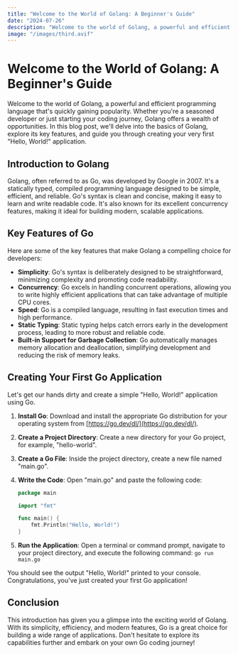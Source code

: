 ```yaml
---
title: "Welcome to the World of Golang: A Beginner's Guide"
date: "2024-07-26"
description: "Welcome to the world of Golang, a powerful and efficient programming language that's quickly gaining popularity. Whether you're a seasoned developer or just starting your coding journey, Golang offers a wealth of opportunities."
image: "/images/third.avif"
---
```


# Welcome to the World of Golang: A Beginner's Guide

Welcome to the world of Golang, a powerful and efficient programming language that's quickly gaining popularity. Whether you're a seasoned developer or just starting your coding journey, Golang offers a wealth of opportunities. In this blog post, we'll delve into the basics of Golang, explore its key features, and guide you through creating your very first "Hello, World!" application.

## Introduction to Golang

Golang, often referred to as Go, was developed by Google in 2007. It's a statically typed, compiled programming language designed to be simple, efficient, and reliable. Go's syntax is clean and concise, making it easy to learn and write readable code. It's also known for its excellent concurrency features, making it ideal for building modern, scalable applications.

## Key Features of Go

Here are some of the key features that make Golang a compelling choice for developers:

- **Simplicity**: Go's syntax is deliberately designed to be straightforward, minimizing complexity and promoting code readability.
- **Concurrency**: Go excels in handling concurrent operations, allowing you to write highly efficient applications that can take advantage of multiple CPU cores.
- **Speed**: Go is a compiled language, resulting in fast execution times and high performance.
- **Static Typing**: Static typing helps catch errors early in the development process, leading to more robust and reliable code.
- **Built-in Support for Garbage Collection**: Go automatically manages memory allocation and deallocation, simplifying development and reducing the risk of memory leaks.

## Creating Your First Go Application

Let's get our hands dirty and create a simple "Hello, World!" application using Go.

1. **Install Go**: Download and install the appropriate Go distribution for your operating system from [https://go.dev/dl/](https://go.dev/dl/).
2. **Create a Project Directory**: Create a new directory for your Go project, for example, "hello-world".
3. **Create a Go File**: Inside the project directory, create a new file named "main.go".
4. **Write the Code**: Open "main.go" and paste the following code:

    ```go
    package main

    import "fmt"

    func main() {
        fmt.Println("Hello, World!")
    }
    ```

5. **Run the Application**: Open a terminal or command prompt, navigate to your project directory, and execute the following command: `go run main.go`

You should see the output "Hello, World!" printed to your console. Congratulations, you've just created your first Go application!

## Conclusion

This introduction has given you a glimpse into the exciting world of Golang. With its simplicity, efficiency, and modern features, Go is a great choice for building a wide range of applications. Don't hesitate to explore its capabilities further and embark on your own Go coding journey!
